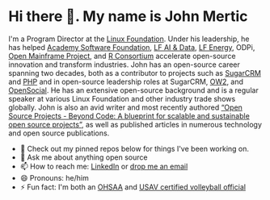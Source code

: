 # Hi there 👋. My name is John Mertic

I'm a Program Director at the [Linux Foundation](https://linuxfoundation.org). Under his leadership, he has helped [Academy Software Foundation](https://aswf.io), [LF AI & Data](https://lfaidata.foundation/), [LF Energy](https://lfenergy.org), ODPi, [Open Mainframe Project](https://openmainframeproject.org), and [R Consortium](https://www.r-consortium.org/) accelerate open-source innovation and transform industries. John has an open-source career spanning two decades, both as a contributor to projects such as [SugarCRM](https://sugarcrm.com) and [PHP](https://php.net) and in open-source leadership roles at SugarCRM, [OW2](https://www.ow2.org/), and [OpenSocial](https://en.wikipedia.org/wiki/OpenSocial). He has an extensive open-source background and is a regular speaker at various Linux Foundation and other industry trade shows globally. John is also an avid writer and most recently authored [“Open Source Projects - Beyond Code: A blueprint for scalable and sustainable open source projects”](https://www.amazon.com/Open-Source-Projects-blueprint-sustainable-ebook/dp/B0BY97937R), as well as published articles in numerous technology and open source publications. 

- 🔭 Check out my pinned repos below for things I've been working on.
- 💬 Ask me about anything open source
- 📫 How to reach me: [LinkedIn](https://www.linkedin.com/in/jmertic/) or [drop me an email](mailto:jmertic@gmail.com)
- 😄 Pronouns: he/him
- ⚡ Fun fact: I'm both an [OHSAA](https://www.ohsaa.org/) and [USAV certified volleyball official](https://usavolleyball.org/resources-for-officials/)
